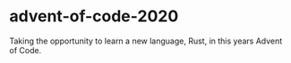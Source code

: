 # advent-of-code-2020
Taking the opportunity to learn a new language, Rust, in this years Advent of Code.
